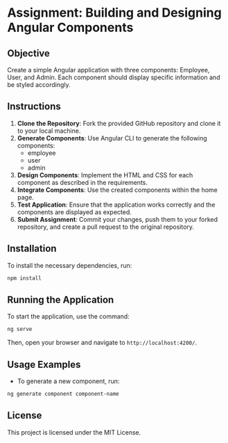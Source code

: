# Assignment: Building and Designing Angular Components

## Objective
Create a simple Angular application with three components: Employee, User, and Admin. Each component should display specific information and be styled accordingly.

## Instructions
1. **Clone the Repository**: Fork the provided GitHub repository and clone it to your local machine.
2. **Generate Components**: Use Angular CLI to generate the following components:
   - employee
   - user
   - admin
3. **Design Components**: Implement the HTML and CSS for each component as described in the requirements.
4. **Integrate Components**: Use the created components within the home page.
5. **Test Application**: Ensure that the application works correctly and the components are displayed as expected.
6. **Submit Assignment**: Commit your changes, push them to your forked repository, and create a pull request to the original repository.

## Installation
To install the necessary dependencies, run:
```bash
npm install
```

## Running the Application
To start the application, use the command:
```bash
ng serve
```
Then, open your browser and navigate to `http://localhost:4200/`.

## Usage Examples
- To generate a new component, run:
```bash
ng generate component component-name
```

## License
This project is licensed under the MIT License.
